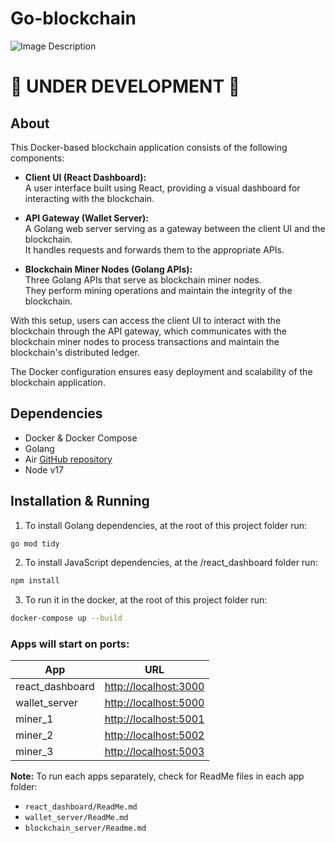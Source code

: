 
# Go-blockchain
![Image Description](https://saks.digital/wp-content/uploads/2023/07/some.png)

# 🚧 UNDER DEVELOPMENT 🚧

## About
This Docker-based blockchain application consists of the following components:

- **Client UI (React Dashboard):**  
A user interface built using React, providing a visual dashboard for interacting with the blockchain.  

- **API Gateway (Wallet Server):**  
A Golang web server serving as a gateway between the client UI and the blockchain.  
It handles requests and forwards them to the appropriate APIs.  

- **Blockchain Miner Nodes (Golang APIs):**  
Three Golang APIs that serve as blockchain miner nodes.  
They perform mining operations and maintain the integrity of the blockchain.

With this setup, users can access the client UI to interact with the blockchain through the API gateway, which communicates with the blockchain miner nodes to process transactions and maintain the blockchain's distributed ledger.

The Docker configuration ensures easy deployment and scalability of the blockchain application.


## Dependencies
- Docker & Docker Compose
- Golang
- Air [GitHub repository](https://github.com/cosmtrek/air)
- Node v17

## Installation & Running

1. To install Golang dependencies, at the root of this project folder run:

```bash
go mod tidy
```

2. To install JavaScript dependencies, at the /react_dashboard folder run:

```bash
npm install
```

3. To run it in the docker, at the root of this project folder run:
```bash
docker-compose up --build
```

### Apps will start on ports:
| App              | URL                                 |
|------------------|-------------------------------------|
| react_dashboard | [http://localhost:3000](http://localhost:3000) |
| wallet_server   | [http://localhost:5000](http://localhost:5000) |
| miner_1         | [http://localhost:5001](http://localhost:5001) |
| miner_2         | [http://localhost:5002](http://localhost:5002) |
| miner_3         | [http://localhost:5003](http://localhost:5003) |

**Note:** To run each apps separately, check for ReadMe files in each app folder:
- `react_dashboard/ReadMe.md`
- `wallet_server/ReadMe.md`
- `blockchain_server/Readme.md`




